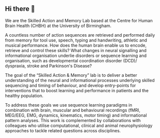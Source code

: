## Hi there 👋

We are the Skilled Action and Memory Lab based at the Centre for Human Brain Health (CHBH) at the University of Birmingham.

A countless number of action sequences are retrieved and performed daily from memory for tool use, speech, typing and handwriting, athletic and musical performance. How does the human brain enable us to encode, retrieve and control these skills? What changes in neural signalling and informational organisation underlie disorders or sequence learning and organisation, such as developmental coordination disorder (DCD)/ dyspraxia, stroke and Parkinson's Disease?

The goal of the “Skilled Action & Memory” lab is to deliver a better understanding of the neural and informational processes underlying skilled sequencing and timing of behaviour, and develop entry-points for interventions that to boost learning and performance in patients and the healthy population.

To address these goals we use sequence learning paradigms in combination with brain, muscular and behavioural recordings (fMRI, MEG/EEG, EMG, dynamics, kinematics, motor timing) and informational pattern analyses. This work is complemented by collaborations with colleagues who utilise computational, clinical and animal neurophysiology approaches to tackle related questions across disciplines.
